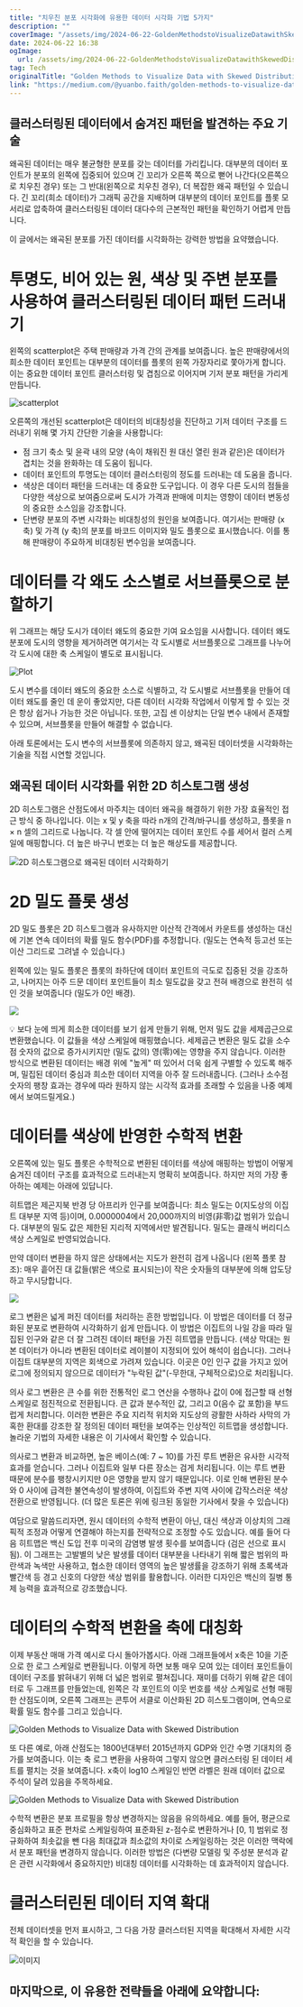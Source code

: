 ```yaml
---
title: "치우친 분포 시각화에 유용한 데이터 시각화 기법 5가지"
description: ""
coverImage: "/assets/img/2024-06-22-GoldenMethodstoVisualizeDatawithSkewedDistribution_0.png"
date: 2024-06-22 16:38
ogImage: 
  url: /assets/img/2024-06-22-GoldenMethodstoVisualizeDatawithSkewedDistribution_0.png
tag: Tech
originalTitle: "Golden Methods to Visualize Data with Skewed Distribution"
link: "https://medium.com/@yuanbo.faith/golden-methods-to-visualize-data-with-skewed-distribution-13f0b2a0db99"
---
```



## 클러스터링된 데이터에서 숨겨진 패턴을 발견하는 주요 기술

왜곡된 데이터는 매우 불균형한 분포를 갖는 데이터를 가리킵니다. 대부분의 데이터 포인트가 분포의 왼쪽에 집중되어 있으며 긴 꼬리가 오른쪽 쪽으로 뻗어 나간다(오른쪽으로 치우친 경우) 또는 그 반대(왼쪽으로 치우친 경우), 더 복잡한 왜곡 패턴일 수 있습니다. 긴 꼬리(희소 데이터)가 그래픽 공간을 지배하며 대부분의 데이터 포인트를 플롯 모서리로 압축하여 클러스터링된 데이터 대다수의 근본적인 패턴을 확인하기 어렵게 만듭니다.

이 글에서는 왜곡된 분포를 가진 데이터를 시각화하는 강력한 방법을 요약했습니다.

# 투명도, 비어 있는 원, 색상 및 주변 분포를 사용하여 클러스터링된 데이터 패턴 드러내기

<div class="content-ad"></div>

왼쪽의 scatterplot은 주택 판매량과 가격 간의 관계를 보여줍니다. 높은 판매량에서의 희소한 데이터 포인트는 대부분의 데이터를 플롯의 왼쪽 가장자리로 쫓아가게 합니다. 이는 중요한 데이터 포인트 클러스터링 및 겹침으로 이어지며 기저 분포 패턴을 가리게 만듭니다.

![scatterplot](/assets/img/2024-06-22-GoldenMethodstoVisualizeDatawithSkewedDistribution_0.png)

오른쪽의 개선된 scatterplot은 데이터의 비대칭성을 진단하고 기저 데이터 구조를 드러내기 위해 몇 가지 간단한 기술을 사용합니다:

- 점 크기 축소 및 윤곽 내의 모양 (속이 채워진 원 대신 열린 원과 같은)은 데이터가 겹치는 것을 완화하는 데 도움이 됩니다.
- 데이터 포인트의 투명도는 데이터 클러스터링의 정도를 드러내는 데 도움을 줍니다.
- 색상은 데이터 패턴을 드러내는 데 중요한 도구입니다. 이 경우 다른 도시의 점들을 다양한 색상으로 보여줌으로써 도시가 가격과 판매에 미치는 영향이 데이터 변동성의 중요한 소스임을 강조합니다.
- 단변량 분포의 주변 시각화는 비대칭성의 원인을 보여줍니다. 여기서는 판매량 (x 축) 및 가격 (y 축)의 분포를 바코드 이미지와 밀도 플롯으로 표시했습니다. 이를 통해 판매량이 주요하게 비대칭된 변수임을 보여줍니다.

<div class="content-ad"></div>

# 데이터를 각 왜도 소스별로 서브플롯으로 분할하기

위 그래프는 해당 도시가 데이터 왜도의 중요한 기여 요소임을 시사합니다. 데이터 왜도 분포에 도시의 영향을 제거하려면 여기서는 각 도시별로 서브플롯으로 그래프를 나누어 각 도시에 대한 축 스케일이 별도로 표시됩니다.

![Plot](/assets/img/2024-06-22-GoldenMethodstoVisualizeDatawithSkewedDistribution_1.png)

도시 변수를 데이터 왜도의 중요한 소스로 식별하고, 각 도시별로 서브플롯을 만들어 데이터 왜도를 줄인 데 운이 좋았지만, 다른 데이터 시각화 작업에서 이렇게 할 수 있는 것은 항상 쉽거나 가능한 것은 아닙니다. 또한, 고집 센 이상치는 단일 변수 내에서 존재할 수 있으며, 서브플롯을 만들어 해결할 수 없습니다.

<div class="content-ad"></div>

아래 토론에서는 도시 변수의 서브플롯에 의존하지 않고, 왜곡된 데이터셋을 시각화하는 기술을 직접 시연할 것입니다.

## 왜곡된 데이터 시각화를 위한 2D 히스토그램 생성

2D 히스토그램은 산점도에서 마주치는 데이터 왜곡을 해결하기 위한 가장 효율적인 접근 방식 중 하나입니다. 이는 x 및 y 축을 따라 n개의 간격/바구니를 생성하고, 플롯을 n × n 셀의 그리드로 나눕니다. 각 셀 안에 떨어지는 데이터 포인트 수를 세어서 컬러 스케일에 매핑합니다. 더 높은 바구니 번호는 더 높은 해상도를 제공합니다.

![2D 히스토그램으로 왜곡된 데이터 시각화하기](/assets/img/2024-06-22-GoldenMethodstoVisualizeDatawithSkewedDistribution_2.png)

<div class="content-ad"></div>

# 2D 밀도 플롯 생성

2D 밀도 플롯은 2D 히스토그램과 유사하지만 이산적 간격에서 카운트를 생성하는 대신에 기본 연속 데이터의 확률 밀도 함수(PDF)를 추정합니다. (밀도는 연속적 등고선 또는 이산 그리드로 그려낼 수 있습니다.)

왼쪽에 있는 밀도 플롯은 플롯의 좌하단에 데이터 포인트의 극도로 집중된 것을 강조하고, 나머지는 아주 드문 데이터 포인트들이 최소 밀도값을 갖고 전혀 배경으로 완전히 섞인 것을 보여줍니다 (밀도가 0인 배경).

<img src="/assets/img/2024-06-22-GoldenMethodstoVisualizeDatawithSkewedDistribution_3.png" />

<div class="content-ad"></div>

💡 보다 눈에 띄게 희소한 데이터를 보기 쉽게 만들기 위해, 먼저 밀도 값을 세제곱근으로 변환했습니다. 이 값들을 색상 스케일에 매핑했습니다. 세제곱근 변환은 밀도 값을 소수점 숫자의 값으로 증가시키지만 (밀도 값의) 영(零)에는 영향을 주지 않습니다. 이러한 방식으로 변환된 데이터는 배경 위에 "높게" 떠 있어서 더욱 쉽게 구별할 수 있도록 해주며, 밀집된 데이터 중심과 희소한 데이터 지역을 아주 잘 드러내줍니다. (그러나 소수점 숫자의 팽창 효과는 경우에 따라 원하지 않는 시각적 효과를 초래할 수 있음을 나중 예제에서 보여드릴게요.)

# 데이터를 색상에 반영한 수학적 변환

오른쪽에 있는 밀도 플롯은 수학적으로 변환된 데이터를 색상에 매핑하는 방법이 어떻게 숨겨진 데이터 구조를 효과적으로 드러내는지 명확히 보여줍니다. 하지만 저의 가장 좋아하는 예제는 아래에 있답니다.

히트맵은 제곤지북 반경 당 아프리카 인구를 보여줍니다: 최소 밀도는 0(지도상의 이집트 대부분 지역 등)이며, 0.0000004에서 20,000까지의 비영(非零)값 범위가 있습니다. 대부분의 밀도 값은 제한된 지리적 지역에서만 발견됩니다. 밀도는 클래식 버리디스 색상 스케일로 반영되었습니다.

<div class="content-ad"></div>

만약 데이터 변환을 하지 않은 상태에서는 지도가 완전히 검게 나옵니다 (왼쪽 플롯 참조): 매우 흩어진 대 값들(밝은 색으로 표시되는)이 작은 숫자들의 대부분에 의해 압도당하고 무시당합니다. 

<img src="/assets/img/2024-06-22-GoldenMethodstoVisualizeDatawithSkewedDistribution_4.png" />

로그 변환은 넓게 퍼진 데이터를 처리하는 흔한 방법입니다. 이 방법은 데이터를 더 정규화된 분포로 변환하여 시각화하기 쉽게 만듭니다. 이 방법은 이집트의 나일 강을 따라 밀집된 인구와 같은 더 잘 그려진 데이터 패턴을 가진 히트맵을 만듭니다. (색상 막대는 원본 데이터가 아니라 변환된 데이터로 레이블이 지정되어 있어 해석이 쉽습니다). 그러나 이집트 대부분의 지역은 회색으로 가려져 있습니다. 이곳은 0인 인구 값을 가지고 있어 로그에 정의되지 않으므로 데이터가 "누락된 값"(-무한대, 구체적으로)으로 처리됩니다.

의사 로그 변환은 큰 수를 위한 전통적인 로그 연산을 수행하나 값이 0에 접근할 때 선형 스케일로 점진적으로 전환됩니다. 큰 값과 분수적인 값, 그리고 0(음수 값 포함)을 부드럽게 처리합니다. 이러한 변환은 주요 지리적 위치와 지도상의 광활한 사하라 사막의 가혹한 환대를 강조한 잘 정의된 데이터 패턴을 보여주는 인상적인 히트맵을 생성합니다. 놀라운 기법의 자세한 내용은 이 기사에서 확인할 수 있습니다.

<div class="content-ad"></div>

의사로그 변환과 비교하면, 높은 베이스(예: 7 ~ 10)를 가진 루트 변환은 유사한 시각적 효과를 얻습니다. 그러나 이집트와 일부 다른 장소는 검게 처리됩니다. 이는 루트 변환 때문에 분수를 팽창시키지만 0은 영향을 받지 않기 때문입니다. 이로 인해 변환된 분수와 0 사이에 급격한 불연속성이 발생하여, 이집트와 주변 지역 사이에 갑작스러운 색상 전환으로 반영됩니다. (더 많은 토론은 위에 링크된 동일한 기사에서 찾을 수 있습니다)

여담으로 말씀드리자면, 원시 데이터의 수학적 변환이 아닌, 대신 색상과 이상치의 그래픽적 조정과 어떻게 연결해야 하는지를 전략적으로 조정할 수도 있습니다. 예를 들어 다음 히트맵은 백신 도입 전후 미국의 감염병 발생 횟수를 보여줍니다 (검은 선으로 표시됨). 이 그래프는 고발별의 낮은 발생률 데이터 대부분을 나타내기 위해 짧은 범위의 파란색과 녹색만 사용하고, 협소한 데이터 영역의 높은 발생률을 강조하기 위해 초록색과 빨간색 등 경고 신호의 다양한 색상 범위를 활용합니다. 이러한 디자인은 백신의 질병 통제 능력을 효과적으로 강조했습니다.

# 데이터의 수학적 변환을 축에 대칭화

이제 부동산 매매 가격 예시로 다시 돌아가봅시다. 아래 그래프들에서 x축은 10을 기준으로 한 로그 스케일로 변환됩니다. 이렇게 하면 보통 매우 모여 있는 데이터 포인트들이 데이터 구조를 밝혀내기 위해 더 넓은 범위로 펼쳐집니다. 재미를 더하기 위해 같은 데이터로 두 그래프를 만들었는데, 왼쪽은 각 포인트의 이웃 번호를 색상 스케일로 선형 매핑한 산점도이며, 오른쪽 그래프는 콘투어 서클로 이산화된 2D 히스토그램이며, 연속으로 확률 밀도 함수를 그리고 있습니다.

<div class="content-ad"></div>


![Golden Methods to Visualize Data with Skewed Distribution](/assets/img/2024-06-22-GoldenMethodstoVisualizeDatawithSkewedDistribution_5.png)

또 다른 예로, 아래 산점도는 1800년대부터 2015년까지 GDP와 인간 수명 기대치의 증가를 보여줍니다. 이는 축 로그 변환을 사용하여 그렇지 않으면 클러스터링 된 데이터 세트를 펼치는 것을 보여줍니다. x축이 log10 스케일인 반면 라벨은 원래 데이터 값으로 주석이 달려 있음을 주목하세요.

![Golden Methods to Visualize Data with Skewed Distribution](/assets/img/2024-06-22-GoldenMethodstoVisualizeDatawithSkewedDistribution_6.png)

수학적 변환은 분포 프로필을 항상 변경하지는 않음을 유의하세요. 예를 들어, 평균으로 중심화하고 표준 편차로 스케일링하여 표준화된 z-점수로 변환하거나 [0, 1] 범위로 정규화하여 최솟값을 뺀 다음 최대값과 최소값의 차이로 스케일링하는 것은 이러한 맥락에서 분포 패턴을 변경하지 않습니다. 이러한 방법은 (다변량 모델링 및 주성분 분석과 같은 관련 시각화에서 중요하지만) 비대칭 데이터를 시각화하는 데 효과적이지 않습니다.


<div class="content-ad"></div>

# 클러스터린된 데이터 지역 확대

전체 데이터셋을 먼저 표시하고, 그 다음 가장 클러스터된 지역을 확대해서 자세한 시각적 확인을 할 수 있습니다.

![이미지](/assets/img/2024-06-22-GoldenMethodstoVisualizeDatawithSkewedDistribution_7.png)

## 마지막으로, 이 유용한 전략들을 아래에 요약합니다: